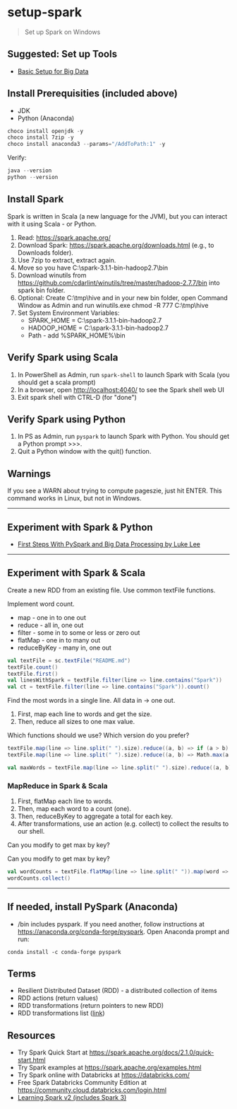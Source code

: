 # setup-spark

> Set up Spark on Windows

## Suggested: Set up Tools

- [Basic Setup for Big Data](https://github.com/denisecase/basic-setup-for-bigdata)

## Install Prerequisities (included above)

- JDK
- Python (Anaconda)

```PowerShell
choco install openjdk -y
choco install 7zip -y
choco install anaconda3 --params="/AddToPath:1" -y
```

Verify:

```PowerShell
java --version
python --version
```

## Install Spark

Spark is written in Scala (a new language for the JVM), but you can interact with it using Scala - or Python. 

1. Read: <https://spark.apache.org/>
2. Download Spark: <https://spark.apache.org/downloads.html> (e.g., to Downloads folder).
3. Use 7zip to extract, extract again. 
4. Move so you have C:\spark-3.1.1-bin-hadoop2.7\bin
5. Download winutils from https://github.com/cdarlint/winutils/tree/master/hadoop-2.7.7/bin into spark bin folder.
6. Optional: Create C:\tmp\hive and in your new bin folder, open Command Window as Admin and run winutils.exe chmod -R 777 C:\tmp\hive
7. Set System Environment Variables:
    - SPARK_HOME = C:\spark-3.1.1-bin-hadoop2.7
    - HADOOP_HOME = C:\spark-3.1.1-bin-hadoop2.7
    - Path - add %SPARK_HOME%\bin

## Verify Spark using Scala

1. In PowerShell as Admin, run ```spark-shell``` to launch Spark with Scala (you should get a scala prompt)
2. In a browser, open <http://localhost:4040/> to see the Spark shell web UI
3. Exit spark shell with CTRL-D (for "done")

## Verify Spark using Python

1. In PS as Admin, run ```pyspark``` to launch Spark with Python.  You should get a Python prompt >>>.
2. Quit a Python window with the quit() function. 

## Warnings

If you see a WARN about trying to compute pageszie, just hit ENTER. This command works in Linux, but not in Windows. 

---

## Experiment with Spark & Python

- [First Steps With PySpark and Big Data Processing
by Luke Lee](https://realpython.com/pyspark-intro/)

---

## Experiment with Spark & Scala

Create a new RDD from an existing file. Use common textFile functions.

Implement word count. 

- map - one in to one out
- reduce - all in, one out
- filter - some in to some or less or zero out
- flatMap - one in to many out
- reduceByKey - many in, one out 

```scala
val textFile = sc.textFile("README.md")
textFile.count()
textFile.first()
val linesWithSpark = textFile.filter(line => line.contains("Spark"))
val ct = textFile.filter(line => line.contains("Spark")).count()
```

Find the most words in a single line. All data in -> one out. 

1. First, map each line to words and get the size. 
1. Then, reduce all sizes to one max value. 

Which functions should we use?  Which version do you prefer?

```scala
textFile.map(line => line.split(" ").size).reduce((a, b) => if (a > b) a else b)
textFile.map(line => line.split(" ").size).reduce((a, b) => Math.max(a, b))

val maxWords = textFile.map(line => line.split(" ").size).reduce((a, b) => if (a > b) a else b)
```

### MapReduce in Spark & Scala

1. First, flatMap each line to words. 
1. Then, map each word to a count (one). 
1. Then, reduceByKey to aggregate a total for each key. 
1. After transformations, use an action (e.g. collect) to collect the results to our shell. 

Can you modify to get max by key? 

Can you modify to get max by key? 

```scala
val wordCounts = textFile.flatMap(line => line.split(" ")).map(word => (word, 1)).reduceByKey((a, b) => a + b)
wordCounts.collect()
```

---

## If needed, install PySpark (Anaconda)

- /bin includes pyspark. If you need another, follow instructions at https://anaconda.org/conda-forge/pyspark. Open Anaconda prompt and run:

```Anaconda
conda install -c conda-forge pyspark
```

## Terms

- Resilient Distributed Dataset (RDD) - a distributed collection of items
- RDD actions (return values)
- RDD transformations (return pointers to new RDD)
- RDD transformations list ([link](https://spark.apache.org/docs/latest/rdd-programming-guide.html#transformations))


## Resources

- Try Spark Quick Start at <https://spark.apache.org/docs/2.1.0/quick-start.html>
- Try Spark examples at <https://spark.apache.org/examples.html>
- Try Spark online with Databricks at <https://databricks.com/>
- Free Spark Databricks Community Edition at <https://community.cloud.databricks.com/login.html>
- [Learning Spark v2 (includes Spark 3)](https://github.com/databricks/LearningSparkV2)
